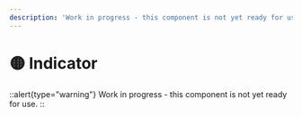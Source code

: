 ```yaml
---
description: 'Work in progress - this component is not yet ready for use.'
---
```


# 🟡 Indicator

::alert{type="warning"}
Work in progress - this component is not yet ready for use.
::
